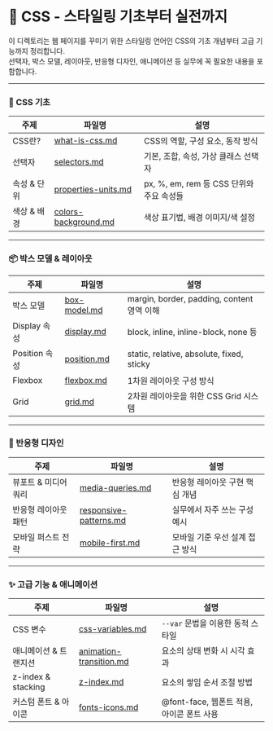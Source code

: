# 🎨 CSS - 스타일링 기초부터 실전까지

이 디렉토리는 웹 페이지를 꾸미기 위한 스타일링 언어인 CSS의 기초 개념부터 고급 기능까지 정리합니다.  
선택자, 박스 모델, 레이아웃, 반응형 디자인, 애니메이션 등 실무에 꼭 필요한 내용을 포함합니다.

---

### 🧱 CSS 기초
| 주제 | 파일명 | 설명 |
|------|--------|------|
| CSS란? | [what-is-css.md](./what-is-css.md) | CSS의 역할, 구성 요소, 동작 방식 |
| 선택자 | [selectors.md](./selectors.md) | 기본, 조합, 속성, 가상 클래스 선택자 |
| 속성 & 단위 | [properties-units.md](./properties-units.md) | px, %, em, rem 등 CSS 단위와 주요 속성들 |
| 색상 & 배경 | [colors-background.md](./colors-background.md) | 색상 표기법, 배경 이미지/색 설정 |

---

### 📦 박스 모델 & 레이아웃
| 주제 | 파일명 | 설명 |
|------|--------|------|
| 박스 모델 | [box-model.md](./box-model.md) | margin, border, padding, content 영역 이해 |
| Display 속성 | [display.md](./display.md) | block, inline, inline-block, none 등 |
| Position 속성 | [position.md](./position.md) | static, relative, absolute, fixed, sticky |
| Flexbox | [flexbox.md](./flexbox.md) | 1차원 레이아웃 구성 방식 |
| Grid | [grid.md](./grid.md) | 2차원 레이아웃을 위한 CSS Grid 시스템 |

---

### 📱 반응형 디자인
| 주제 | 파일명 | 설명 |
|------|--------|------|
| 뷰포트 & 미디어쿼리 | [media-queries.md](./media-queries.md) | 반응형 레이아웃 구현 핵심 개념 |
| 반응형 레이아웃 패턴 | [responsive-patterns.md](./responsive-patterns.md) | 실무에서 자주 쓰는 구성 예시 |
| 모바일 퍼스트 전략 | [mobile-first.md](./mobile-first.md) | 모바일 기준 우선 설계 접근 방식 |

---

### ✨ 고급 기능 & 애니메이션
| 주제 | 파일명 | 설명 |
|------|--------|------|
| CSS 변수 | [css-variables.md](./css-variables.md) | `--var` 문법을 이용한 동적 스타일 |
| 애니메이션 & 트랜지션 | [animation-transition.md](./animation-transition.md) | 요소의 상태 변화 시 시각 효과 |
| z-index & stacking | [z-index.md](./z-index.md) | 요소의 쌓임 순서 조절 방법 |
| 커스텀 폰트 & 아이콘 | [fonts-icons.md](./fonts-icons.md) | @font-face, 웹폰트 적용, 아이콘 폰트 사용 |
